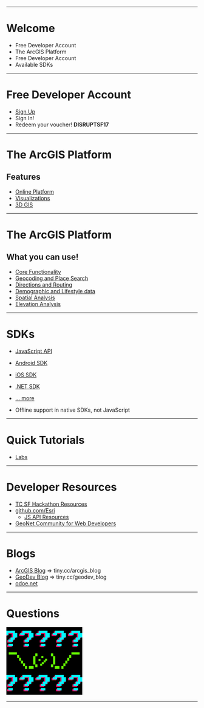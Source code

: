 <!-- .slide: data-background="images/start.jpg" -->

---

# Welcome

- Free Developer Account
- The ArcGIS Platform
- Free Developer Account
- Available SDKs

---

# Free Developer Account

- [Sign Up](https://developers.arcgis.com/)
- Sign In!
- Redeem your voucher! **DISRUPTSF17**

---

# The ArcGIS Platform
## Features

- [Online Platform](http://www.esri.com/software/arcgis/arcgisonline)
- [Visualizations](http://www.esri.com/software/arcgis/smart-mapping)
- [3D GIS](http://www.esri.com/products/arcgis-capabilities/3d-gis)

---

# The ArcGIS Platform
## What you can use!

- [Core Functionality](https://developers.arcgis.com/features/)
- [Geocoding and Place Search](https://developers.arcgis.com/rest/geocode/)
- [Directions and Routing](http://resources.arcgis.com/en/help/arcgis-rest-api/#/Overview_of_network_analysis_services/02r30000001s000000/)
- [Demographic and Lifestyle data](https://developers.arcgis.com/rest/geoenrichment/)
- [Spatial Analysis](https://developers.arcgis.com/rest/analysis/)
- [Elevation Analysis](https://developers.arcgis.com/rest/elevation/)

---

# SDKs

- [JavaScript API](https://developers.arcgis.com/javascript)
- [Android SDK](https://developers.arcgis.com/android/)
- [iOS SDK](https://developers.arcgis.com/ios/)
- [.NET SDK](https://developers.arcgis.com/net/)
- [... more](https://developers.arcgis.com/labs/develop/index.html)

- Offline support in native SDKs, not JavaScript

---

# Quick Tutorials

- [Labs](https://developers.arcgis.com/labs/)

---

# Developer Resources

- [TC SF Hackathon Resources](https://github.com/odoe/tcsf-resources)
- [github.com/Esri](https://github.com/esri)
   - [JS API Resources](http://esriurl.com/resources)
- [GeoNet Community for Web Developers](https://geonet.esri.com/community/developers/web-developers/arcgis-api-for-javascript)

---

# Blogs
- [ArcGIS Blog](https://blogs.esri.com/esri/arcgis/tag/javascript/) => tiny.cc/arcgis_blog
- [GeoDev Blog](https://geonet.esri.com/groups/geodev) => tiny.cc/geodev_blog
- [odoe.net](http://odoe.net/blog/)

---


# Questions

![questions](./images/questions.gif)


---

<!-- .slide: data-background="images/end.jpg" -->
